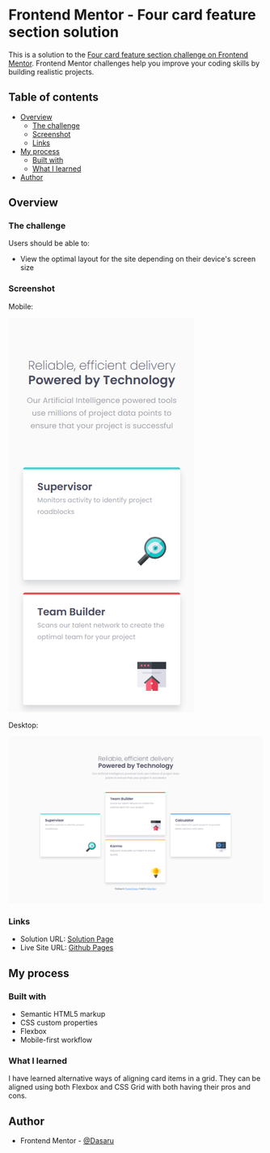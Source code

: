 # Frontend Mentor - Four card feature section solution

This is a solution to the [Four card feature section challenge on Frontend Mentor](https://www.frontendmentor.io/challenges/four-card-feature-section-weK1eFYK). Frontend Mentor challenges help you improve your coding skills by building realistic projects. 

## Table of contents

- [Overview](#overview)
  - [The challenge](#the-challenge)
  - [Screenshot](#screenshot)
  - [Links](#links)
- [My process](#my-process)
  - [Built with](#built-with)
  - [What I learned](#what-i-learned)
- [Author](#author)

## Overview

### The challenge

Users should be able to:

- View the optimal layout for the site depending on their device's screen size

### Screenshot

Mobile:

![](./screenshots/mobile.png)

Desktop:

![](./screenshots/desktop.png)

### Links

- Solution URL: [Solution Page](https://www.frontendmentor.io/solutions/four-card-feature-section-sBUFSG_0Kc)
- Live Site URL: [Github Pages](https://dasaru.github.io/four-card-feature-section/)

## My process

### Built with

- Semantic HTML5 markup
- CSS custom properties
- Flexbox
- Mobile-first workflow

### What I learned

I have learned alternative ways of aligning card items in a grid. They can be aligned using both Flexbox and CSS Grid with both having their pros and cons.

## Author

- Frontend Mentor - [@Dasaru](https://www.frontendmentor.io/profile/Dasaru)
